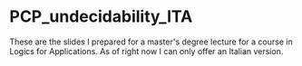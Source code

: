 # PCP_undecidability_ITA
These are the slides I prepared for a master's degree lecture for a course in Logics for Applications. As of right now I can only offer an Italian version.
